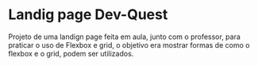 # Landig page Dev-Quest

Projeto de uma landign page feita em aula, junto com o professor, para praticar o uso de Flexbox e grid, o objetivo era mostrar formas de como o flexbox e o grid, podem ser utilizados.
